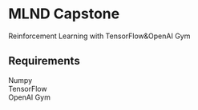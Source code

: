# MLND Capstone
Reinforcement Learning with TensorFlow&OpenAI Gym

## Requirements
Numpy     
TensorFlow     
OpenAI Gym     
